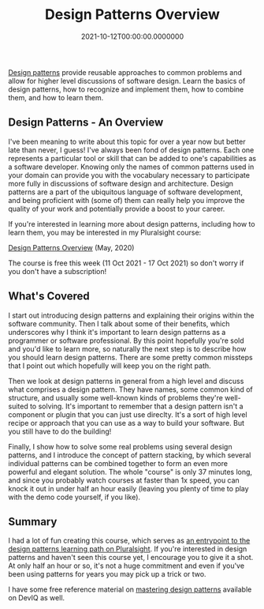 ﻿---
title: Design Patterns Overview
date: "2021-10-12T00:00:00.0000000"
description: Design patterns provide reusable approaches to common problems and allow for higher level discussions of software design. Learn the basics of design patterns, how to recognize and implement them, how to combine them, and how to learn them.
featuredImage: /img/design-patterns-overview.png
---

[Design patterns](/ps-design-patterns) provide reusable approaches to common problems and allow for higher level discussions of software design. Learn the basics of design patterns, how to recognize and implement them, how to combine them, and how to learn them.

## Design Patterns - An Overview

I've been meaning to write about this topic for over a year now but better late than never, I guess! I've always been fond of design patterns. Each one represents a particular tool or skill that can be added to one's capabilities as a software developer. Knowing only the names of common patterns used in your domain can provide you with the vocabulary necessary to participate more fully in discussions of software design and architecture. Design patterns are a part of the ubiquitous language of software development, and being proficient with (some of) them can really help you improve the quality of your work and potentially provide a boost to your career.

If you're interested in learning more about design patterns, including how to learn them, you may be interested in my Pluralsight course:

[Design Patterns Overview](/ps-design-patterns) (May, 2020)

The course is free this week (11 Oct 2021 - 17 Oct 2021) so don't worry if you don't have a subscription!

## What's Covered

I start out introducing design patterns and explaining their origins within the software community. Then I talk about some of their benefits, which underscores why I think it's important to learn design patterns as a programmer or software professional. By this point hopefully you're sold and you'd like to learn more, so naturally the next step is to describe how you should learn design patterns. There are some pretty common missteps that I point out which hopefully will keep you on the right path.

Then we look at design patterns in general from a high level and discuss what comprises a design pattern. They have names, some common kind of structure, and usually some well-known kinds of problems they're well-suited to solving. It's important to remember that a design pattern isn't a component or plugin that you can just use direclty. It's a sort of high level recipe or approach that you can use as a way to build your software. But you still have to do the building!

Finally, I show how to solve some real problems using several design patterns, and I introduce the concept of pattern stacking, by which several individual patterns can be combined together to form an even more powerful and elegant solution. The whole "course" is only 37 minutes long, and since you probably watch courses at faster than 1x speed, you can knock it out in under half an hour easily (leaving you plenty of time to play with the demo code yourself, if you like).

## Summary

I had a lot of fun creating this course, which serves as [an entrypoint to the design patterns learning path on Pluralsight](https://www.pluralsight.com/courses/design-patterns-overview). If you're interested in design patterns and haven't seen this course yet, I encourage you to give it a shot. At only half an hour or so, it's not a huge commitment and even if you've been using patterns for years you may pick up a trick or two.

I have some free reference material on [mastering design patterns](https://deviq.com/design-patterns/design-patterns-overview) available on DevIQ as well.

